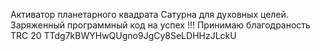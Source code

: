 Активатор планетарного квадрата  Сатурна для духовных целей.
Заряженный программный код на успех !!!
Принимаю благодраность TRC 20 TTdg7kBWYHwQUgno9JgCy8SeLDHHzJLckU
